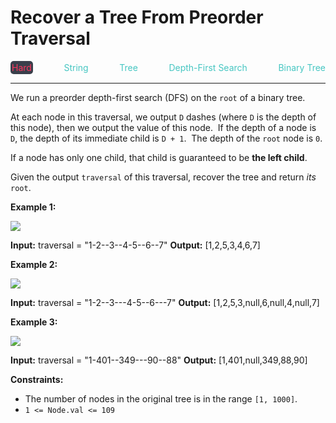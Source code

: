 # Recover a Tree From Preorder Traversal

<div style="display: flex; justify-content: space-between; align-items: center">
<div style="color: #ff375f;
padding: 2px; background-color: #3a3f4b; border-radius: 5px;">Hard</div>
<div style="color: #46c6c2">String</div>
<div style="color: #46c6c2">Tree</div>
<div style="color: #46c6c2">Depth-First Search</div>
<div style="color: #46c6c2">Binary Tree</div>
</div>

---

We run a preorder depth-first search (DFS) on the `root` of a binary tree.

At each node in this traversal, we output `D` dashes (where `D` is the depth of this node), then we output the value of this node.  If the depth of a node is `D`, the depth of its immediate child is `D + 1`.  The depth of the `root` node is `0`.

If a node has only one child, that child is guaranteed to be **the left child**.

Given the output `traversal` of this traversal, recover the tree and return _its_ `root`.

**Example 1:**

![](https://assets.leetcode.com/uploads/2024/09/10/recover_tree_ex1.png)

**Input:** traversal = "1-2--3--4-5--6--7"
**Output:** \[1,2,5,3,4,6,7\]

**Example 2:**

![](https://assets.leetcode.com/uploads/2024/09/10/recover_tree_ex2.png)

**Input:** traversal = "1-2--3---4-5--6---7"
**Output:** \[1,2,5,3,null,6,null,4,null,7\]

**Example 3:**

![](https://assets.leetcode.com/uploads/2024/09/10/recover_tree_ex3.png)

**Input:** traversal = "1-401--349---90--88"
**Output:** \[1,401,null,349,88,90\]

**Constraints:**

*   The number of nodes in the original tree is in the range `[1, 1000]`.
*   `1 <= Node.val <= 109`